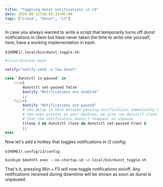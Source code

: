 ```yaml
---
title: "Toggling dunst notifications in i3"
date: 2020-08-12T18:02:33+05:00
tags: ["Linux", "dunst", "i3"]
---
```


In case you always wanted to write a script that temporarily turns off dunst
notifications in i3wm but have never taken the time to write one yourself,
here, have a working implementation in bash.

<!--more-->

`${HOME}/.local/bin/dunst_toggle.sh`:

```sh
#!/usr/bin/env bash

notify="notify-send -u low dunst"

case `dunstctl is-paused` in
    true)
        dunstctl set-paused false
        $notify "Notifications are enabled"
        ;;
    false)
        $notify "Notifications are paused"
        # the delay is here because pausing notifications immediately hides
        # the ones present on your desktop; we also run dunstctl close so
        # that the notification doesn't reappear on unpause
        (sleep 3 && dunstctl close && dunstctl set-paused true) &
        ;;
esac
```

Now let's add a hotkey that toggles notifications in i3 config:

`${HOME}/.config/i3/config`:

```
bindsym $mod+F5 exec --no-startup-id ~/.local/bin/dunst_toggle.sh
```

That's it, pressing Win + F5 will now toggle notifications on/off. Any
notifications received during downtime will be shown as soon as dunst
is unpaused.
